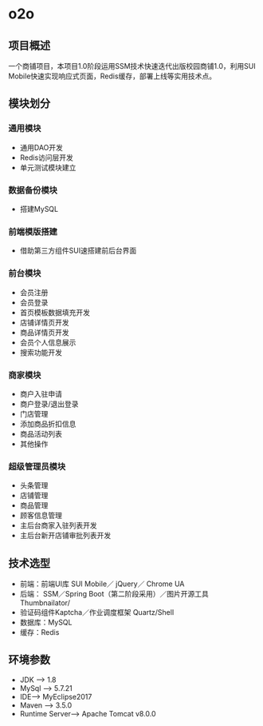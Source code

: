 # o2o
## 项目概述
一个商铺项目，本项目1.0阶段运用SSM技术快速迭代出版校园商铺1.0，利用SUI Mobile快速实现响应式页面，Redis缓存，部署上线等实用技术点。
## 模块划分
### 通用模块
- 通用DAO开发
- Redis访问层开发
- 单元测试模块建立
### 数据备份模块
- 搭建MySQL
### 前端模版搭建
- 借助第三方组件SUI速搭建前后台界面
### 前台模块
-  会员注册
-  会员登录
-  首页模板数据填充开发
-  店铺详情页开发
-  商品详情页开发
-  会员个人信息展示
-  搜索功能开发
### 商家模块
-  商户入驻申请
-  商户登录/退出登录
-  门店管理
-  添加商品折扣信息
-  商品活动列表
-  其他操作
### 超级管理员模块
-  头条管理
-  店铺管理
-  商品管理
-  顾客信息管理
-  主后台商家入驻列表开发
-  主后台新开店铺审批列表开发
## 技术选型
 - 前端：前端UI库 SUI Mobile／ jQuery／ Chrome UA
-  后端： SSM／Spring Boot（第二阶段采用）／图片开源工具 Thumbnailator/
-  验证码组件Kaptcha／作业调度框架 Quartz/Shell
-  数据库：MySQL
-  缓存：Redis
## 环境参数
-  JDK —> 1.8
-  MySql —> 5.7.21
-  IDE—> MyEclipse2017
-  Maven —> 3.5.0
-  Runtime Server—> Apache Tomcat v8.0.0
